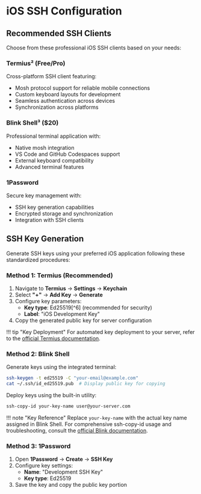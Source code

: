 # iOS SSH Configuration

## Recommended SSH Clients

Choose from these professional iOS SSH clients based on your needs:

### **Termius²** (Free/Pro)

Cross-platform SSH client featuring:

- Mosh protocol support for reliable mobile connections
- Custom keyboard layouts for development
- Seamless authentication across devices
- Synchronization across platforms

### **Blink Shell³** ($20)

Professional terminal application with:

- Native mosh integration
- VS Code and GitHub Codespaces support
- External keyboard compatibility
- Advanced terminal features

### **1Password**

Secure key management with:

- SSH key generation capabilities
- Encrypted storage and synchronization
- Integration with SSH clients

## SSH Key Generation

Generate SSH keys using your preferred iOS application following these standardized procedures:

### Method 1: Termius (Recommended)

1. Navigate to **Termius** → **Settings** → **Keychain**
2. Select **"+"** → **Add Key** → **Generate**
3. Configure key parameters:
   - **Key type**: Ed25519[^6] (recommended for security)
   - **Label**: "iOS Development Key"
4. Copy the generated public key for server configuration

!!! tip "Key Deployment"
For automated key deployment to your server, refer to the [official Termius documentation](https://termius.com/documentation/copy-ssh-key-to-server).

### Method 2: Blink Shell

Generate keys using the integrated terminal:

```bash
ssh-keygen -t ed25519 -C "your-email@example.com"
cat ~/.ssh/id_ed25519.pub  # Display public key for copying
```

Deploy keys using the built-in utility:

```bash
ssh-copy-id your-key-name user@your-server.com
```

!!! note "Key Reference"
Replace `your-key-name` with the actual key name assigned in Blink Shell. For comprehensive ssh-copy-id usage and troubleshooting, consult the [official Blink documentation](https://docs.blink.sh/basics/commands#ssh-copy-id).

### Method 3: 1Password

1. Open **1Password** → **Create** → **SSH Key**
2. Configure key settings:
   - **Name**: "Development SSH Key"
   - **Key type**: Ed25519
3. Save the key and copy the public key portion
